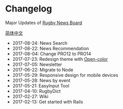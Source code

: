 # Changelog

Major Updates of [Rugby News Board](http://www.rugbynews.space/)

[简体中文](README_zhCN.md)

* 2017-08-24: News Search
* 2017-08-22: News Recommendation
* 2017-08-04: Change PRO12 to PRO14
* 2017-07-23: Redesign theme with [Open-color](https://yeun.github.io/open-color/)
* 2017-07-05: Newsletter
* 2017-06-22: Migrate to Node
* 2017-05-29: Responsive design for mobile devices
* 2017-05-28: News by event
* 2017-05-21: EasyInput Tool
* 2017-04-10: RugbyDict
* 2017-02-27: Wiki
* 2017-02-13: Get started with Rails
